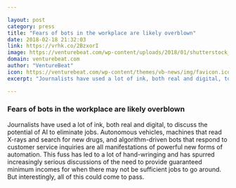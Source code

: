 ```yaml
---

layout: post
category: press
title: "Fears of bots in the workplace are likely overblown"
date: 2018-02-18 21:32:03
link: https://vrhk.co/2BzxorI
image: https://venturebeat.com/wp-content/uploads/2018/01/shutterstock_701551069-e1516893128576.jpg?fit=780%2C520&strip=all
domain: venturebeat.com
author: "VentureBeat"
icon: https://venturebeat.com/wp-content/themes/vb-news/img/favicon.ico
excerpt: "Journalists have used a lot of ink, both real and digital, to discuss the potential of AI to eliminate jobs. Autonomous vehicles, machines that read X-rays and search for new drugs, and algorithm-driven bots that respond to customer service inquiries are all manifestations of powerful new forms of automation. This fuss has led to a lot of hand-wringing and has spurred increasingly serious discussions of the need to provide guaranteed minimum incomes for when there may not be sufficient jobs to go around. But interestingly, all of this could come to pass."

---
```


### Fears of bots in the workplace are likely overblown

Journalists have used a lot of ink, both real and digital, to discuss the potential of AI to eliminate jobs. Autonomous vehicles, machines that read X-rays and search for new drugs, and algorithm-driven bots that respond to customer service inquiries are all manifestations of powerful new forms of automation. This fuss has led to a lot of hand-wringing and has spurred increasingly serious discussions of the need to provide guaranteed minimum incomes for when there may not be sufficient jobs to go around. But interestingly, all of this could come to pass.